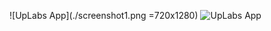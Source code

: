 
![UpLabs App](./screenshot1.png =720x1280)
![UpLabs App](https://github.com/kevicsalazar/UpLabs-Kotlin/blob/master/screenshot2.png "UpLabs App")

